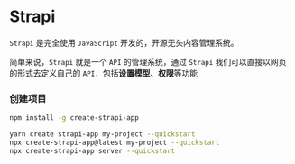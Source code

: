 # Strapi

`Strapi` 是完全使用 `JavaScript` 开发的，开源无头内容管理系统。

简单来说，`Strapi` 就是一个 `API` 的管理系统，通过 `Strapi` 我们可以直接以网页的形式去定义自己的 `API`，包括**设置模型**、**权限**等功能



### 创建项目

```bash
npm install -g create-strapi-app
```



```bash
yarn create strapi-app my-project --quickstart
npx create-strapi-app@latest my-project --quickstart
npx create-strapi-app server --quickstart
```



